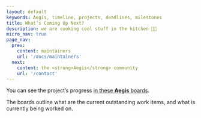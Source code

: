 ```yaml
---
layout: default
keywords: Aegis, timeline, projects, deadlines, milestones
title: What’s Coming Up Next?
description: we are cooking cool stuff in the kitchen 👩‍🍳
micro_nav: true
page_nav:
  prev:
    content: maintainers
    url: '/docs/maintainers'
  next:
    content: the <strong>Aegis</strong> community
    url: '/contact'
---
```


You can see the project’s progress [in these **Aegis** boards][mdp].

The boards outline what are the current outstanding work items, and what is
currently being worked on.

[mdp]: https://github.com/zerotohero-dev/aegis/projects?query=is%3Aopen